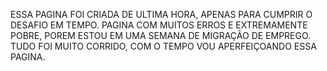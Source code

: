 ESSA PAGINA FOI CRIADA DE ULTIMA HORA, APENAS PARA CUMPRIR O DESAFIO EM TEMPO.
PAGINA COM MUITOS ERROS E EXTREMAMENTE POBRE, POREM ESTOU EM UMA SEMANA DE MIGRAÇÃO DE EMPREGO.
TUDO FOI MUITO CORRIDO, COM O TEMPO VOU APERFEIÇOANDO ESSA PAGINA. 